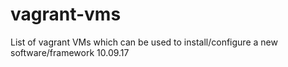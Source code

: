 # vagrant-vms
List of vagrant VMs which can be used to install/configure a new software/framework
10.09.17
